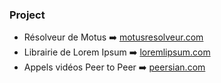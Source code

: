 ### Project

- Résolveur de Motus ➡️ [motusresolveur.com](motusresolveur.com)
- Librairie de Lorem Ipsum ➡️ [loremlipsum.com](loremlipsum.com)
- Appels vidéos Peer to Peer ➡️ [peersian.com](peersian.com)

